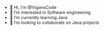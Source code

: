 - 👋 Hi, I’m @VigansCode
- 👀 I’m interested in Software engineering
- 🌱 I’m currently learning Java
- 💞️ I’m looking to collaborate on Java projects

<!---
VigansCode/VigansCode is a ✨ special ✨ repository because its `README.md` (this file) appears on your GitHub profile.
You can click the Preview link to take a look at your changes.
--->
